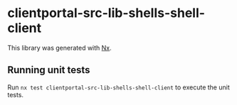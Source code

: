 # clientportal-src-lib-shells-shell-client

This library was generated with [Nx](https://nx.dev).

## Running unit tests

Run `nx test clientportal-src-lib-shells-shell-client` to execute the unit tests.
